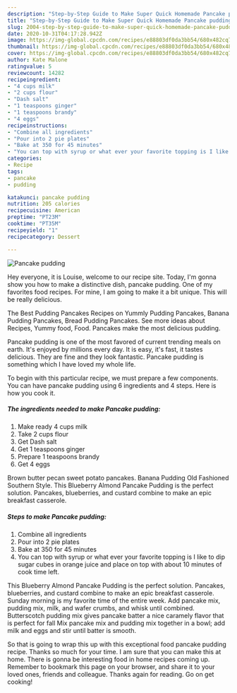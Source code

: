 ```yaml
---
description: "Step-by-Step Guide to Make Super Quick Homemade Pancake pudding"
title: "Step-by-Step Guide to Make Super Quick Homemade Pancake pudding"
slug: 2004-step-by-step-guide-to-make-super-quick-homemade-pancake-pudding
date: 2020-10-31T04:17:28.942Z
image: https://img-global.cpcdn.com/recipes/e88803df0da3bb54/680x482cq70/pancake-pudding-recipe-main-photo.jpg
thumbnail: https://img-global.cpcdn.com/recipes/e88803df0da3bb54/680x482cq70/pancake-pudding-recipe-main-photo.jpg
cover: https://img-global.cpcdn.com/recipes/e88803df0da3bb54/680x482cq70/pancake-pudding-recipe-main-photo.jpg
author: Kate Malone
ratingvalue: 5
reviewcount: 14282
recipeingredient:
- "4 cups milk"
- "2 cups flour"
- "Dash salt"
- "1 teaspoons ginger"
- "1 teaspoons brandy"
- "4 eggs"
recipeinstructions:
- "Combine all ingredients"
- "Pour into 2 pie plates"
- "Bake at 350 for 45 minutes"
- "You can top with syrup or what ever your favorite topping is I like to dip sugar cubes in orange juice and place on top with about 10 minutes of cook time left."
categories:
- Recipe
tags:
- pancake
- pudding

katakunci: pancake pudding 
nutrition: 205 calories
recipecuisine: American
preptime: "PT23M"
cooktime: "PT35M"
recipeyield: "1"
recipecategory: Dessert

---
```



![Pancake pudding](https://img-global.cpcdn.com/recipes/e88803df0da3bb54/680x482cq70/pancake-pudding-recipe-main-photo.jpg)

Hey everyone, it is Louise, welcome to our recipe site. Today, I'm gonna show you how to make a distinctive dish, pancake pudding. One of my favorites food recipes. For mine, I am going to make it a bit unique. This will be really delicious.

The Best Pudding Pancakes Recipes on Yummly Pudding Pancakes, Banana Pudding Pancakes, Bread Pudding Pancakes. See more ideas about Recipes, Yummy food, Food. Pancakes make the most delicious pudding.

Pancake pudding is one of the most favored of current trending meals on earth. It's enjoyed by millions every day. It is easy, it's fast, it tastes delicious. They are fine and they look fantastic. Pancake pudding is something which I have loved my whole life.


To begin with this particular recipe, we must prepare a few components. You can have pancake pudding using 6 ingredients and 4 steps. Here is how you cook it.

<!--inarticleads1-->

##### The ingredients needed to make Pancake pudding:

1. Make ready 4 cups milk
1. Take 2 cups flour
1. Get Dash salt
1. Get 1 teaspoons ginger
1. Prepare 1 teaspoons brandy
1. Get 4 eggs


Brown butter pecan sweet potato pancakes. Banana Pudding Old Fashioned Southern Style. This Blueberry Almond Pancake Pudding is the perfect solution. Pancakes, blueberries, and custard combine to make an epic breakfast casserole. 

<!--inarticleads2-->

##### Steps to make Pancake pudding:

1. Combine all ingredients
1. Pour into 2 pie plates
1. Bake at 350 for 45 minutes
1. You can top with syrup or what ever your favorite topping is I like to dip sugar cubes in orange juice and place on top with about 10 minutes of cook time left.


This Blueberry Almond Pancake Pudding is the perfect solution. Pancakes, blueberries, and custard combine to make an epic breakfast casserole. Sunday morning is my favorite time of the entire week. Add pancake mix, pudding mix, milk, and wafer crumbs, and whisk until combined. Butterscotch pudding mix gives pancake batter a nice caramely flavor that is perfect for fall Mix pancake mix and pudding mix together in a bowl; add milk and eggs and stir until batter is smooth. 

So that is going to wrap this up with this exceptional food pancake pudding recipe. Thanks so much for your time. I am sure that you can make this at home. There is gonna be interesting food in home recipes coming up. Remember to bookmark this page on your browser, and share it to your loved ones, friends and colleague. Thanks again for reading. Go on get cooking!
